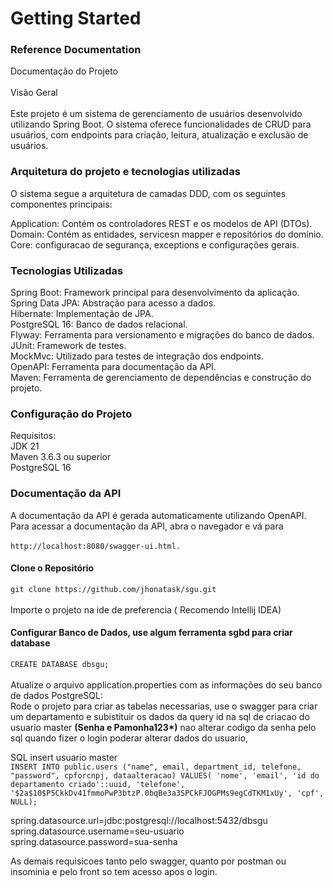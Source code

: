 # Getting Started

### Reference Documentation

Documentação do Projeto<br><br>
Visão Geral<br><br>
Este projeto é um sistema de gerenciamento de usuários desenvolvido utilizando Spring Boot. O sistema oferece funcionalidades de CRUD para usuários, com endpoints para criação, leitura, atualização e exclusão de usuários.

### Arquitetura do projeto e tecnologias utilizadas

O sistema segue a arquitetura de camadas DDD, com os seguintes componentes principais:

Application: Contém os controladores REST e os modelos de API (DTOs).<br>
Domain: Contém as entidades, servicesn mapper e repositórios do domínio.<br>
Core: configuracao de segurança, exceptions e configurações gerais.


### Tecnologias Utilizadas

Spring Boot: Framework principal para desenvolvimento da aplicação.<br>
Spring Data JPA: Abstração para acesso a dados.<br>
Hibernate: Implementação de JPA.<br>
PostgreSQL 16: Banco de dados relacional.<br>
Flyway: Ferramenta para versionamento e migrações do banco de dados.<br>
JUnit: Framework de testes.<br>
MockMvc: Utilizado para testes de integração dos endpoints.<br>
OpenAPI: Ferramenta para documentação da API.<br>
Maven: Ferramenta de gerenciamento de dependências e construção do projeto.<br>

### Configuração do Projeto
Requisitos:<br>
JDK 21  <br>
Maven 3.6.3 ou superior <br>
PostgreSQL 16 <br>

### Documentação da API
A documentação da API é gerada automaticamente utilizando OpenAPI. <br>
Para acessar a documentação da API, abra o navegador e vá para <br><br>
``http://localhost:8080/swagger-ui.html.``

#### Clone o Repositório
``git clone https://github.com/jhonatask/sgu.git
``<br><br>
Importe o projeto na ide de preferencia ( Recomendo Intellij IDEA)
#### Configurar Banco de Dados, use algum ferramenta sgbd para criar database
``CREATE DATABASE dbsgu;
`` <br><br>
Atualize o arquivo application.properties  com as informações do seu banco de dados PostgreSQL: <br>
Rode o projeto para criar as tabelas necessarias, use o swagger para criar um departamento e subistituir os dados da query 
id na sql de criacao do usuario master <b>(Senha e Pamonha123*)</b> nao alterar codigo da senha pelo sql
quando fizer o login poderar alterar dados do usuario,

SQL insert usuario master<br>
``INSERT INTO public.users
("name", email, department_id, telefone, "password", cpforcnpj, dataalteracao)
VALUES( 'nome', 'email', 'id do departamento criado'::uuid, 'telefone', '$2a$10$P5CkkDv41fmmoPwP3btzP.0bqBe3a3SPCkFJOGPMs9egCdTKM1xUy', 'cpf', NULL);``

spring.datasource.url=jdbc:postgresql://localhost:5432/dbsgu<br>
spring.datasource.username=seu-usuario<br>
spring.datasource.password=sua-senha<br>

As demais requisicoes tanto pelo swagger, quanto por postman ou insominia e pelo front so tem acesso apos o login.